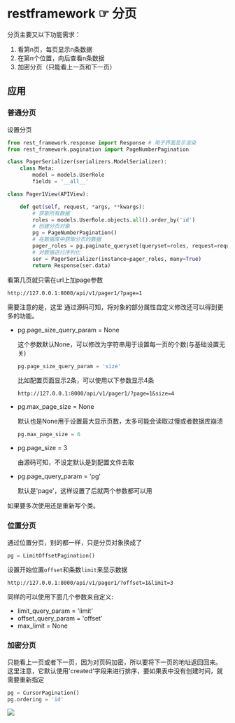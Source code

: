 # restframework ☞ 分页
分页主要又以下功能需求：
1. 看第n页，每页显示n条数据
2. 在第n个位置，向后查看n条数据
3. 加密分页（只能看上一页和下一页）
## 应用
### 普通分页
设置分页
```python
from rest_framework.response import Response # 用于界面显示渲染
from rest_framework.pagination import PageNumberPagination

class PagerSerializer(serializers.ModelSerializer):
    class Meta:
        model = models.UserRole
        fields = '__all__'

class Pager1View(APIView):

    def get(self, request, *args, **kwargs):
        # 获取所有数据
        roles = models.UserRole.objects.all().order_by('id')
        # 创建分页对象
        pg = PageNumberPagination()
        # 在数据库中获取分页的数据
        pager_roles = pg.paginate_queryset(queryset=roles, request=request, view=self)
        # 对数据进行序列化
        ser = PagerSerializer(instance=pager_roles, many=True)
        return Response(ser.data)
```
看第几页就只需在url上加page参数
```
http://127.0.0.1:8000/api/v1/pager1/?page=1
```
需要注意的是，这里
通过源码可知，将对象的部分属性自定义修改还可以得到更多的功能。
* pg.page_size_query_param = None

    这个参数默认None，可以修改为字符串用于设置每一页的个数(与基础设置无关)
    ```python
    pg.page_size_query_param = 'size'
    ```
    比如配置页面显示2条，可以使用以下参数显示4条
    ```
    http://127.0.0.1:8000/api/v1/pager1/?page=1&size=4
    ```
* pg.max_page_size = None

    默认也是None用于设置最大显示页数，太多可能会读取过慢或者数据库崩溃
    ```python
    pg.max_page_size = 6
    ```
* pg.page_size = 3

    由源码可知，不设定默认是到配置文件去取
* pg.page_query_param = 'pg'

    默认是'page'，这样设置了后就两个参数都可以用

如果要多次使用还是重新写个类。
### 位置分页
通过位置分页，别的都一样，只是分页对象换成了
```python
pg = LimitOffsetPagination()
```
设置开始位置`offset`和条数`limit`来显示数据
```
http://127.0.0.1:8000/api/v1/pager1/?offset=1&limit=3
```
同样的可以使用下面几个参数来自定义:
* limit_query_param = 'limit'
* offset_query_param = 'offset'
* max_limit = None
### 加密分页
只能看上一页或者下一页，因为对页码加密，所以要将下一页的地址返回回来。
这里注意，它默认使用'created'字段来进行排序，要如果表中没有创建时间，就需要重新指定
```python
pg = CursorPagination()
pg.ordering = 'id'
```
![](http://ww1.sinaimg.cn/large/006BhB5Oly1g13ixejugqj314d0go75a.jpg)